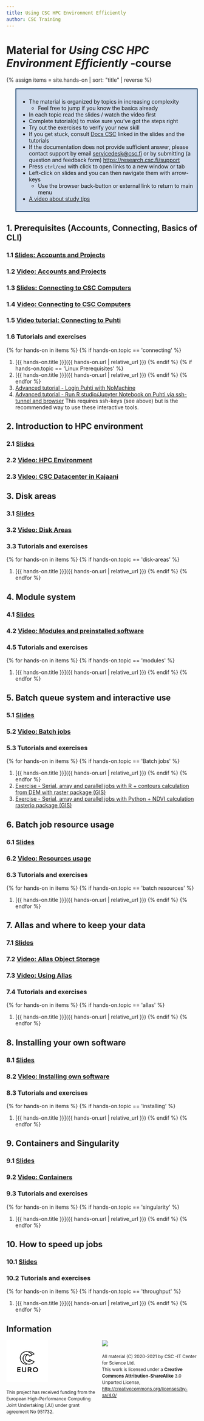 ```yaml
---
title: Using CSC HPC Environment Efficiently
author: CSC Training
---
```


# Material for _Using CSC HPC Environment Efficiently_ -course

{% assign items = site.hands-on |  sort: "title" | reverse %}

<blockquote style="color: #0f0f0f; border: 2px solid #002f5f; padding: 10px; background-color: #d0dced;">
<ul>
<li>The material is organized by topics in increasing complexity<ul>
<li>Feel free to jump if you know the basics already</li>
</ul>
</li>
<li>In each topic read the slides / watch the video first</li>
<li>Complete tutorial(s) to make sure you’ve got the steps right</li>
<li>Try out the exercises to verify your new skill</li>
<li>If you get stuck, consult <a href="https://docs.csc.fi">Docs CSC</a> linked in the slides and the tutorials</li>
<li>If the documentation does not provide sufficient answer, please contact support by email <a href="mailto:servicedesk@csc.fi">servicedesk@csc.fi</a> or by submitting (a question and feedback form) <a href="https://research.csc.fi/support">https://research.csc.fi/support</a></li>
<li>Press <code>ctrl/cmd</code> with click to open links to a new window or tab</li>
<li>Left-click on slides and you can then navigate them with arrow-keys<ul>
<li>Use the browser back-button or external link to return to main menu</li>
</ul>
</li>
<li><a href="https://video.csc.fi/media/t/0_d7trmsru">A video about study tips</a></li>
</ul>
</blockquote>

## 1. Prerequisites (Accounts, Connecting, Basics of CLI)
### 1.1 [Slides: Accounts and Projects](https://a3s.fi/CSC_training/00_account_and_project.html)
### 1.2 [Video: Accounts and Projects](https://video.csc.fi/media/t/0_j5ezfw80)
### 1.3 [Slides: Connecting to CSC Computers](https://a3s.fi/CSC_training/01_logging_in.html)
### 1.4 [Video: Connecting to CSC Computers](https://video.csc.fi/media/t/0_8fdqjuf9)
### 1.5 [Video tutorial: Connecting to Puhti](https://video.csc.fi/media/t/0_d0i4dk2j)
### 1.6 Tutorials and exercises
{% for hands-on in items %}
{% if hands-on.topic == 'connecting' %}
1. [{{ hands-on.title }}]({{ hands-on.url | relative_url }})
{% endif %}
{% if hands-on.topic == 'Linux Prerequisites' %}
1. [{{ hands-on.title }}]({{ hands-on.url | relative_url }})
{% endif %}
{% endfor %}
1. [Advanced tutorial - Login Puhti with NoMachine](https://docs.csc.fi/support/tutorials/nomachine-usage/)
2. [Advanced tutorial - Run R studio/Jupyter Notebook on Puhti via ssh-tunnel and browser](https://docs.csc.fi/support/tutorials/rstudio-or-jupyter-notebooks/) This requires ssh-keys (see above) but is the recommended way to use these interactive tools.

## 2. Introduction to HPC environment
### 2.1 [Slides](https://a3s.fi/CSC_training/02_environment.html)
### 2.2 [Video: HPC Environment](https://video.csc.fi/media/t/0_u1tvtzga)
### 2.3 [Video: CSC Datacenter in Kajaani](https://www.youtube.com/watch?v=HeqN0h391wg)

## 3. Disk areas
### 3.1 [Slides](https://a3s.fi/CSC_training/03_disk_areas.html)
### 3.2 [Video: Disk Areas](https://video.csc.fi/media/t/0_99zrt6or)
### 3.3 Tutorials and exercises
{% for hands-on in items %}
{% if hands-on.topic == 'disk-areas' %}
1. [{{ hands-on.title }}]({{ hands-on.url | relative_url }})
{% endif %}
{% endfor %}

## 4. Module system
### 4.1 [Slides](https://a3s.fi/CSC_training/04_modules.html)
### 4.2 [Video: Modules and preinstalled software](https://video.csc.fi/media/t/0_y57f260c)
### 4.5 Tutorials and exercises
{% for hands-on in items %}
{% if hands-on.topic == 'modules' %}
1. [{{ hands-on.title }}]({{ hands-on.url | relative_url }})
{% endif %}
{% endfor %}

## 5. Batch queue system and interactive use
### 5.1 [Slides](https://a3s.fi/CSC_training/05_batch_jobs.html)
### 5.2 [Video: Batch jobs](https://video.csc.fi/media/t/0_fagcet5x)
### 5.3 Tutorials and exercises
{% for hands-on in items %}
{% if hands-on.topic == 'Batch jobs' %}
1. [{{ hands-on.title }}]({{ hands-on.url | relative_url }})
{% endif %}
{% endfor %}
1. [Exercise - Serial, array and parallel jobs with R + contours calculation from DEM with raster package (GIS) ](https://github.com/csc-training/geocomputing/tree/master/R/puhti)
1. [Exercise - Serial, array and parallel jobs with Python + NDVI calculation rasterio package (GIS) ](https://github.com/csc-training/geocomputing/tree/master/python/puhti)

## 6. Batch job resource usage
### 6.1 [Slides](https://a3s.fi/CSC_training/06_understanding_usage.html)
### 6.2 [Video: Resources usage](https://video.csc.fi/media/t/0_bfbgk9zf)
### 6.3 Tutorials and exercises
{% for hands-on in items %}
{% if hands-on.topic == 'batch resources' %}
1. [{{ hands-on.title }}]({{ hands-on.url | relative_url }})
{% endif %}
{% endfor %}

## 7. Allas and where to keep your data
### 7.1 [Slides](https://a3s.fi/CSC_training/07_allas.html)
### 7.2 [Video: Allas Object Storage](https://video.csc.fi/media/t/0_fvn4jbh1)
### 7.3 [Video: Using Allas](https://video.csc.fi/media/t/0_q04hc35j)
### 7.4 Tutorials and exercises
{% for hands-on in items %}
{% if hands-on.topic == 'allas' %}
1. [{{ hands-on.title }}]({{ hands-on.url | relative_url }})
{% endif %}
{% endfor %}

## 8. Installing your own software
### 8.1 [Slides](https://a3s.fi/CSC_training/08_installing.html)
### 8.2 [Video: Installing own software](https://video.csc.fi/media/t/0_anzwy1es)
### 8.3 Tutorials and exercises
{% for hands-on in items %}
{% if hands-on.topic == 'installing' %}
1. [{{ hands-on.title }}]({{ hands-on.url | relative_url }})
{% endif %}
{% endfor %}

## 9. Containers and Singularity
### 9.1 [Slides](https://a3s.fi/CSC_training/09_singularity.html)
### 9.2 [Video: Containers](https://video.csc.fi/media/t/0_0ws9ei53)
### 9.3 Tutorials and exercises
{% for hands-on in items %}
{% if hands-on.topic == 'singularity' %}
1. [{{ hands-on.title }}]({{ hands-on.url | relative_url }})
{% endif %}
{% endfor %}

## 10. How to speed up jobs
### 10.1 [Slides](https://a3s.fi/CSC_training/10_speed_up_jobs.html)
### 10.2 Tutorials and exercises
{% for hands-on in items %}
{% if hands-on.topic == 'throughput' %}
1. [{{ hands-on.title }}]({{ hands-on.url | relative_url }})
{% endif %}
{% endfor %}

## Information
<p></p>

<p>
  <div style="float: left; width: 50%;">
   <img src="./slides/img/EuroCC_Logo_invert.png" width=110 align=middle/>
   <p><small>
     This project has received funding from the European High-Performance Computing Joint Undertaking (JU) under grant agreement No 951732.
      </small>
    </p>
  </div>
  <div style="float: right; width: 50%;">
    <img src="https://mirrors.creativecommons.org/presskit/buttons/88x31/png/by-sa.png" width=180>
    <p><small>
  All material (C) 2020-2021 by CSC -IT Center for Science Ltd.  <br />
  This work is licensed under a <strong>Creative Commons Attribution-ShareAlike</strong> 3.0 <br />
  Unported License, <a href="http://creativecommons.org/licenses/by-sa/4.0/">http://creativecommons.org/licenses/by-sa/4.0/</a>
      </small>
    </p>
  </div>
</p>
<p>&nbsp;</p>
   
